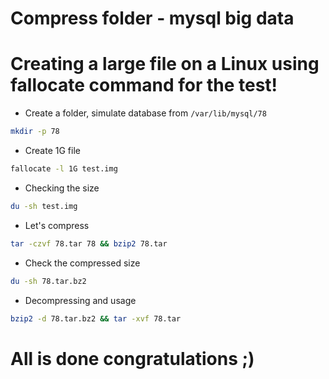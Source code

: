 # Compress folder - mysql big data

# Creating a large file on a Linux using fallocate command for the test!

- Create a folder, simulate database from `/var/lib/mysql/78`
```bash
mkdir -p 78
```
- Create 1G file

```bash
fallocate -l 1G test.img
```
- Checking the size
```bash 
du -sh test.img
```
- Let's compress
```bash
tar -czvf 78.tar 78 && bzip2 78.tar
```
- Check the compressed size
```bash
du -sh 78.tar.bz2
```
- Decompressing and usage
```bash
bzip2 -d 78.tar.bz2 && tar -xvf 78.tar
```
# All is done congratulations ;)
